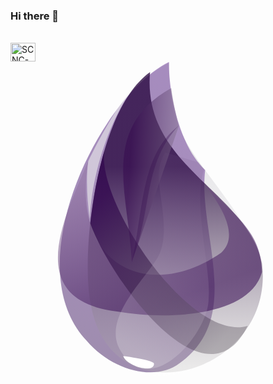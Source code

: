 ### Hi there 👋

<div style="display: inline_block"><br>
  <img align="center" alt="SCNC-Js" height="30" width="40" src="https://icongr.am/devicon/python-original.svg?size=128&color=currentColor">
  <svg viewBox="0 0 128 128">
<linearGradient id="elixir-original-a" gradientUnits="userSpaceOnUse" x1="835.592" y1="-36.546" x2="821.211" y2="553.414" gradientTransform="matrix(.1297 0 0 .2 -46.03 17.198)"><stop offset="0" stop-color="#d9d8dc"></stop><stop offset="1" stop-color="#fff" stop-opacity=".385"></stop></linearGradient><path fill-rule="evenodd" clip-rule="evenodd" fill="url(#elixir-original-a)" d="M64.4.5C36.7 13.9 1.9 83.4 30.9 113.9c26.8 33.5 85.4 1.3 68.4-40.5-21.5-36-35-37.9-34.9-72.9z"></path><linearGradient id="elixir-original-b" gradientUnits="userSpaceOnUse" x1="942.357" y1="-40.593" x2="824.692" y2="472.243" gradientTransform="matrix(.1142 0 0 .2271 -47.053 17.229)"><stop offset="0" stop-color="#8d67af" stop-opacity=".672"></stop><stop offset="1" stop-color="#9f8daf"></stop></linearGradient><path fill-rule="evenodd" clip-rule="evenodd" fill="url(#elixir-original-b)" d="M64.4.2C36.8 13.6 1.9 82.9 31 113.5c10.7 12.4 28 16.5 37.7 9.1 26.4-18.8 7.4-53.1 10.4-78.5C68.1 33.9 64.2 11.3 64.4.2z"></path><linearGradient id="elixir-original-c" gradientUnits="userSpaceOnUse" x1="924.646" y1="120.513" x2="924.646" y2="505.851" gradientTransform="matrix(.1227 0 0 .2115 -46.493 17.206)"><stop offset="0" stop-color="#26053d" stop-opacity=".762"></stop><stop offset="1" stop-color="#b7b4b4" stop-opacity=".278"></stop></linearGradient><path fill-rule="evenodd" clip-rule="evenodd" fill="url(#elixir-original-c)" d="M56.7 4.3c-22.3 15.9-28.2 75-24.1 94.2 8.2 48.1 75.2 28.3 69.6-16.5-6-29.2-48.8-39.2-45.5-77.7z"></path><linearGradient id="elixir-original-d" gradientUnits="userSpaceOnUse" x1="428.034" y1="198.448" x2="607.325" y2="559.255" gradientTransform="matrix(.1848 0 0 .1404 -42.394 17.138)"><stop offset="0" stop-color="#91739f" stop-opacity=".46"></stop><stop offset="1" stop-color="#32054f" stop-opacity=".54"></stop></linearGradient><path fill-rule="evenodd" clip-rule="evenodd" fill="url(#elixir-original-d)" d="M78.8 49.8c10.4 13.4 12.7 22.6 6.8 27.9-27.7 19.4-61.3 7.4-54-37.3C22.1 63 4.5 96.8 43.3 101.6c20.8 3.6 54 2 58.9-16.1-.2-15.9-10.8-22.9-23.4-35.7z"></path><linearGradient id="elixir-original-e" gradientUnits="userSpaceOnUse" x1="907.895" y1="540.636" x2="590.242" y2="201.281" gradientTransform="matrix(.1418 0 0 .1829 -45.23 17.18)"><stop offset="0" stop-color="#463d49" stop-opacity=".331"></stop><stop offset="1" stop-color="#340a50" stop-opacity=".821"></stop></linearGradient><path fill-rule="evenodd" clip-rule="evenodd" fill="url(#elixir-original-e)" d="M38.1 36.4c-2.9 21.2 35.1 77.9 58.3 71-17.7 35.6-56.9-21.2-64-41.7 1.5-11 2.2-16.4 5.7-29.3z"></path><linearGradient id="elixir-original-f" gradientUnits="userSpaceOnUse" x1="1102.297" y1="100.542" x2="1008.071" y2="431.648" gradientTransform="matrix(.106 0 0 .2448 -47.595 17.242)"><stop offset="0" stop-color="#715383" stop-opacity=".145"></stop><stop offset="1" stop-color="#f4f4f4" stop-opacity=".234"></stop></linearGradient><path fill-rule="evenodd" clip-rule="evenodd" fill="url(#elixir-original-f)" d="M60.4 49.7c.8 7.9 3.9 20.5 0 28.8S38.7 102 43.6 115.3c11.4 24.8 37.1-4.4 36.9-19 1.1-11.8-6.6-38.7-1.8-52.5L76.5 41l-13.6-4c-2.2 3.2-3 7.5-2.5 12.7z"></path><linearGradient id="elixir-original-g" gradientUnits="userSpaceOnUse" x1="1354.664" y1="140.06" x2="1059.233" y2="84.466" gradientTransform="matrix(.09173 0 0 .2828 -48.536 17.28)"><stop offset="0" stop-color="#a5a1a8" stop-opacity=".356"></stop><stop offset="1" stop-color="#370c50" stop-opacity=".582"></stop></linearGradient><path fill-rule="evenodd" clip-rule="evenodd" fill="url(#elixir-original-g)" d="M65.3 10.8C36 27.4 48 53.4 49.3 81.6l19.1-55.4c-1.4-5.7-2.3-9.5-3.1-15.4z"></path><path fill-rule="evenodd" clip-rule="evenodd" fill="#330A4C" fill-opacity=".316" d="M68.3 26.1c-14.8 11.7-14.1 31.3-18.6 54 8.1-21.3 4.1-38.2 18.6-54z"></path><path fill-rule="evenodd" clip-rule="evenodd" fill="#FFF" d="M45.8 119.7c8 1.1 12.1 2.2 12.5 3 .3 4.2-11.1 1.2-12.5-3z"></path><path fill-rule="evenodd" clip-rule="evenodd" fill="#EDEDED" fill-opacity=".603" d="M49.8 10.8c-6.9 7.7-14.4 21.8-18.2 29.7-1 6.5-.5 15.7.6 23.5.9-18.2 7.5-39.2 17.6-53.2z"></path>
</svg>
</div>